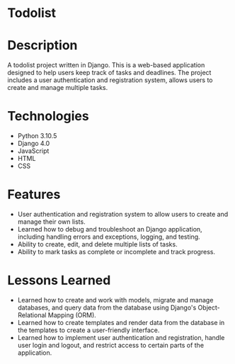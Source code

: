# Todolist
# Description
A todolist project written in Django. This is a web-based application designed to help users keep track of tasks and deadlines. The project includes a user authentication and registration system, allows users to create and manage multiple tasks.
# Technologies
- Python 3.10.5
- Django 4.0
- JavaScript
- HTML
- CSS
# Features
- User authentication and registration system to allow users to create and manage their own lists.
- Learned how to debug and troubleshoot an Django application, including handling errors and exceptions, logging, and testing.
- Ability to create, edit, and delete multiple lists of tasks.
- Ability to mark tasks as complete or incomplete and track progress.
# Lessons Learned
- Learned how to create and work with models, migrate and manage databases, and query data from the database using Django's Object-Relational Mapping (ORM).
- Learned how to create templates and render data from the database in the templates to create a user-friendly interface.
- Learned how to implement user authentication and registration, handle user login and logout, and restrict access to certain parts of the application.

